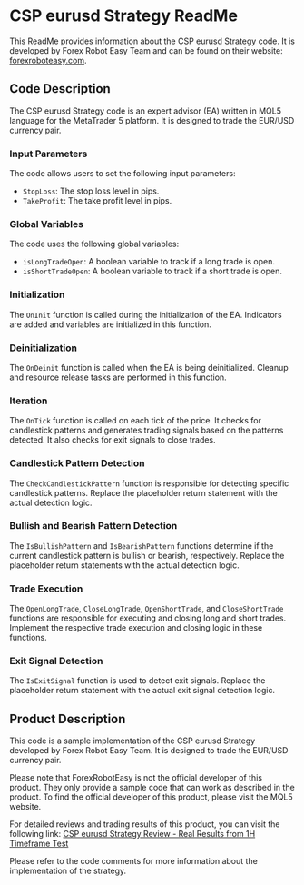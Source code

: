 # CSP eurusd Strategy ReadMe

This ReadMe provides information about the CSP eurusd Strategy code. It is developed by Forex Robot Easy Team and can be found on their website: [forexroboteasy.com](https://forexroboteasy.com).

## Code Description

The CSP eurusd Strategy code is an expert advisor (EA) written in MQL5 language for the MetaTrader 5 platform. It is designed to trade the EUR/USD currency pair.

### Input Parameters

The code allows users to set the following input parameters:

- `StopLoss`: The stop loss level in pips.
- `TakeProfit`: The take profit level in pips.

### Global Variables

The code uses the following global variables:

- `isLongTradeOpen`: A boolean variable to track if a long trade is open.
- `isShortTradeOpen`: A boolean variable to track if a short trade is open.

### Initialization

The `OnInit` function is called during the initialization of the EA. Indicators are added and variables are initialized in this function.

### Deinitialization

The `OnDeinit` function is called when the EA is being deinitialized. Cleanup and resource release tasks are performed in this function.

### Iteration

The `OnTick` function is called on each tick of the price. It checks for candlestick patterns and generates trading signals based on the patterns detected. It also checks for exit signals to close trades.

### Candlestick Pattern Detection

The `CheckCandlestickPattern` function is responsible for detecting specific candlestick patterns. Replace the placeholder return statement with the actual detection logic.

### Bullish and Bearish Pattern Detection

The `IsBullishPattern` and `IsBearishPattern` functions determine if the current candlestick pattern is bullish or bearish, respectively. Replace the placeholder return statements with the actual detection logic.

### Trade Execution

The `OpenLongTrade`, `CloseLongTrade`, `OpenShortTrade`, and `CloseShortTrade` functions are responsible for executing and closing long and short trades. Implement the respective trade execution and closing logic in these functions.

### Exit Signal Detection

The `IsExitSignal` function is used to detect exit signals. Replace the placeholder return statement with the actual exit signal detection logic.

## Product Description

This code is a sample implementation of the CSP eurusd Strategy developed by Forex Robot Easy Team. It is designed to trade the EUR/USD currency pair. 

Please note that ForexRobotEasy is not the official developer of this product. They only provide a sample code that can work as described in the product. To find the official developer of this product, please visit the MQL5 website.

For detailed reviews and trading results of this product, you can visit the following link: [CSP eurusd Strategy Review - Real Results from 1H Timeframe Test](https://forexroboteasy.com/forex-robot-review/csp-eurusd-strategy-review-real-results-from-1h-timeframe-test/)

Please refer to the code comments for more information about the implementation of the strategy.
